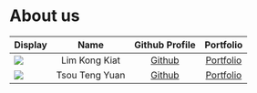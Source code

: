 # About us

Display |     Name      | Github Profile | Portfolio 
--------|:-------------:|:--------------:|:---------:
![](https://via.placeholder.com/100.png?text=Photo) | Lim Kong Kiat | [Github](https://github.com/) | [Portfolio](docs/team/johndoe.md)
![](https://via.placeholder.com/100.png?text=Photo) | Tsou Teng Yuan | [Github](https://github.com/) | [Portfolio](docs/team/johndoe.md)

